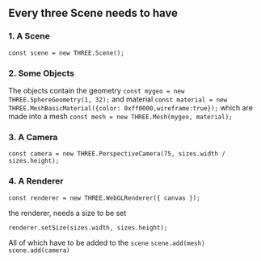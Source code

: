 ## Every three Scene needs to have

### 1. A Scene
`const scene = new THREE.Scene();`
### 2.  Some Objects
The objects contain the geometry 
`const mygeo = new THREE.SphereGeometry(1, 32);`
and material 
`const material = new THREE.MeshBasicMaterial({color: 0xff0000,wireframe:true});`
which are made into a mesh
`const mesh = new THREE.Mesh(mygeo, material);`
### 3. A Camera
`const camera = new THREE.PerspectiveCamera(75, sizes.width / sizes.height);`
### 4. A Renderer

`const renderer = new THREE.WebGLRenderer({ canvas });`

the renderer, needs a size to be set

`renderer.setSize(sizes.width, sizes.height);`

All of which have to be added to the `scene` 
	`scene.add(mesh)`
	`scene.add(camera)`
